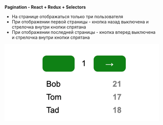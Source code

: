 **Pagination - React + Redux + Selectors**

* На странице отображаться только три пользователя
* При отображении первой страницы - кнопка назад выключена и стрелочка внутри кнопки спрятана
* При отображении последней страницы - кнопка вперед выключена и стрелочка внутри кнопки спрятана

![alt text](img/1.png)

